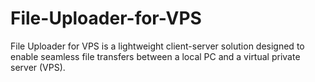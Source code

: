 # File-Uploader-for-VPS
File Uploader for VPS is a lightweight client-server solution designed to enable seamless file transfers between a local PC and a virtual private server (VPS). 
